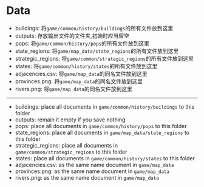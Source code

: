 # Data
+ buildings: 将`game/common/history/buildings`的所有文件放到这里
+ outputs: 存放输出文件的文件夹,初始时应当留空
+ pops: 将`game/common/history/pops`的所有文件放到这里
+ state_regions: 将`game/map_data/state_regions`的所有文件放到这里
+ strategic_regions: 将`game/common/strategic_regions`的所有文件放到这里
+ states: 将`game/common/history/states`的所有文件放到这里
+ adjacencies.csv: 将`game/map_data`的同名文件放到这里
+ provinces.png: 将`game/map_data`的同名文件放到这里
+ rivers.png: 将`game/map_data`的同名文件放到这里
----
+ buildings: place all documents in `game/common/history/buildings` to this folder
+ outputs: remain it empty if you save nothing
+ pops: place all documents in `game/common/history/pops` to this folder
+ state_regions: place all documents in `game/map_data/state_regions` to this folder
+ strategic_regions: place all documents in `game/common/strategic_regions` to this folder
+ states: place all documents in `game/common/history/states` to this folder
+ adjacencies.csv: as the same name document in `game/map_data`
+ provinces.png: as the same name document in `game/map_data`
+ rivers.png: as the same name document in `game/map_data`